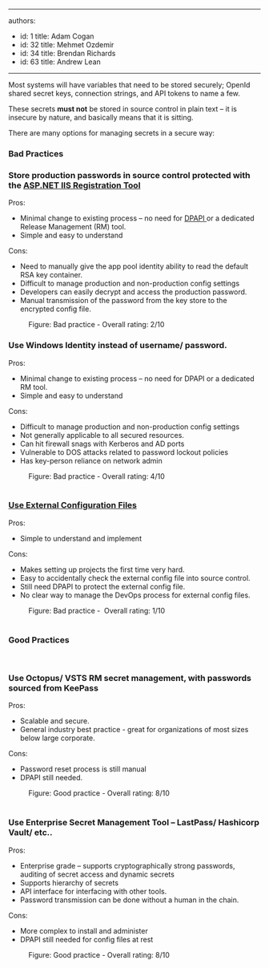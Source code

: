 

---
authors:
  - id: 1
    title: Adam Cogan
  - id: 32
    title: Mehmet Ozdemir
  - id: 34
    title: Brendan Richards
  - id: 63
    title: Andrew Lean
---




<span class='intro'> <p class="p1">Most systems will have variables that need to be stored securely; OpenId shared secret keys, connection strings, and API tokens to name a few. <br></p><p class="p1">These secrets <strong>must not</strong> be stored in source control in plain text – it is insecure by nature, and basically means that it is sitting.<br></p> </span>

<p>There are many options for managing secrets in a secure way&#58;</p><h3>Bad Practices</h3><div class="greyBox"><h3>Store production&#160;passwords in source control protected with the <a href="https&#58;//msdn.microsoft.com/en-us/library/zhhddkxy.aspx">ASP.NET IIS Registration Tool </a></h3><p class="ssw15-rteElement-P">Pros&#58; <br></p><ul><li>Minimal change to existing process – no need for <a href="https&#58;//msdn.microsoft.com/en-us/library/ms995355.aspx">DPAPI </a>or a dedicated Release&#160;Management (RM)&#160;tool.<br></li><li>Simple and easy to understand<br></li></ul><p>Cons&#58;</p><ul><li>Need to manually give the app pool identity ability to read the default RSA key container.<br></li><li>Difficult to manage production and non-production config settings<br></li><li>Developers can easily decrypt and access the production password.<br></li><li>Manual transmission of the password from the key store to the encrypted config file.<br></li></ul></div><dd class="ssw15-rteElement-FigureBad">Figure&#58; Bad practice -&#160;Overall rating&#58;&#160;2/10<br></dd><div class="greyBox"><h3 class="ssw15-rteElement-H3">Use Windows Identity instead of username/ password.</h3><p class="ssw15-rteElement-P">Pros&#58;</p><ul><li>Minimal change to existing process – no need for DPAPI or a dedicated RM tool.</li><li>Simple and easy to understand</li></ul><p class="ssw15-rteElement-P">Cons&#58;<br> </p><ul><li>Difficult to manage production and non-production config settings</li><li>Not generally applicable to all secured resources.&#160;</li><li>Can hit firewall snags with Kerberos and AD ports</li><li>Vulnerable to DOS attacks related to password lockout policies<br></li><li>Has key-person reliance on network admin</li></ul></div><dd class="ssw15-rteElement-FigureBad">Figure&#58; Bad practice -&#160;Overall rating&#58; 4/10</dd>&#160;<div class="greyBox"><h3 class="ssw15-rteElement-H3"> 
      <a href="https&#58;//docs.microsoft.com/en-us/aspnet/identity/overview/features-api/best-practices-for-deploying-passwords-and-other-sensitive-data-to-aspnet-and-azure">Use External Configuration Files</a> <br></h3><p class="ssw15-rteElement-P">Pros&#58;</p><ul><li>Simple to understand and implement<br></li></ul><p class="ssw15-rteElement-P">Cons&#58; <br></p> 
   <ul><li>Makes setting up projects the first time very hard.</li><li>Easy to accidentally check the external config file into source control.</li><li>Still need DPAPI to protect the external config file.</li><li>No clear way to manage the DevOps process for external config files.</li></ul></div><dd class="ssw15-rteElement-FigureBad">Figure&#58; Bad practice -&#160; Overall rating&#58; 1/10</dd><div>
   <br>
   <h3 class="ssw15-rteElement-H3">Good Practices</h3> ​ 
   <div class="greyBox"><h3 class="ssw15-rteElement-H3">Use Octopus/ VSTS RM secret management, with passwords sourced from KeePass<br></h3><p class="ssw15-rteElement-P">Pros&#58; <br></p> 
      <ul><li>Scalable and secure.<br></li><li>General industry best practice - great for organizations of most sizes below large corporate.<br></li></ul><p class="ssw15-rteElement-P">Cons&#58; <br></p> 
      <ul><li>Password reset process is still manual<br></li><li>DPAPI still needed.<br></li></ul></div><dd class="ssw15-rteElement-FigureGood">Figure&#58; Good practice -&#160;Overall rating&#58; 8/10</dd></div><div>
   <br>
   <div class="greyBox"><h3 class="ssw15-rteElement-H3">Use Enterprise Secret Management Tool – LastPass/ Hashicorp Vault/ etc..</h3><p class="ssw15-rteElement-P">Pros&#58; <br></p> 
      <ul><li>Enterprise grade – supports cryptographically strong passwords, auditing of secret access and dynamic secrets<br></li><li>Supports hierarchy of secrets<br></li><li>API interface for interfacing with other tools.<br></li><li>Password transmission can be done without a human in the chain.<br></li></ul><p class="ssw15-rteElement-P">Cons&#58; <br></p><ul><li>More complex to install and administer<br></li><li>DPAPI still needed for config files at rest<br></li></ul></div><dd class="ssw15-rteElement-FigureGood">Figure&#58; Good practice -&#160;​Overall rating&#58; 8/10</dd></div>



